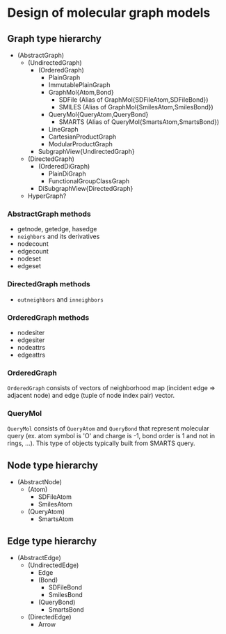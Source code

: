 
# Design of molecular graph models


## Graph type hierarchy

- (AbstractGraph)
  - (UndirectedGraph)
    - (OrderedGraph)
      - PlainGraph
      - ImmutablePlainGraph
      - GraphMol{Atom,Bond}
        - SDFile (Alias of GraphMol{SDFileAtom,SDFileBond})
        - SMILES (Alias of GraphMol{SmilesAtom,SmilesBond})
      - QueryMol{QueryAtom,QueryBond}
        - SMARTS (Alias of QueryMol{SmartsAtom,SmartsBond})
      - LineGraph
      - CartesianProductGraph
      - ModularProductGraph
    - SubgraphView{UndirectedGraph}
  - (DirectedGraph)
    - (OrderedDiGraph)
      - PlainDiGraph
      - FunctionalGroupClassGraph
    - DiSubgraphView{DirectedGraph}
  - HyperGraph?


### AbstractGraph methods

  - getnode, getedge, hasedge
  - `neighbors` and its derivatives
  - nodecount
  - edgecount
  - nodeset
  - edgeset


### DirectedGraph methods

  - `outneighbors` and `inneighbors`


### OrderedGraph methods

  - nodesiter
  - edgesiter
  - nodeattrs
  - edgeattrs


### OrderedGraph

`OrderedGraph` consists of vectors of neighborhood map (incident edge => adjacent node) and edge (tuple of node index pair) vector.



### QueryMol

`QueryMol` consists of `QueryAtom` and `QueryBond` that represent molecular query (ex. atom symbol is 'O' and charge is -1, bond order is 1 and not in rings, ...). This type of objects typically built from SMARTS query.



## Node type hierarchy

- (AbstractNode)
  - (Atom)
    - SDFileAtom
    - SmilesAtom
  - (QueryAtom)
    - SmartsAtom



## Edge type hierarchy

- (AbstractEdge)
  - (UndirectedEdge)
    - Edge
    - (Bond)
      - SDFileBond
      - SmilesBond
    - (QueryBond)
      - SmartsBond
  - (DirectedEdge)
    - Arrow
